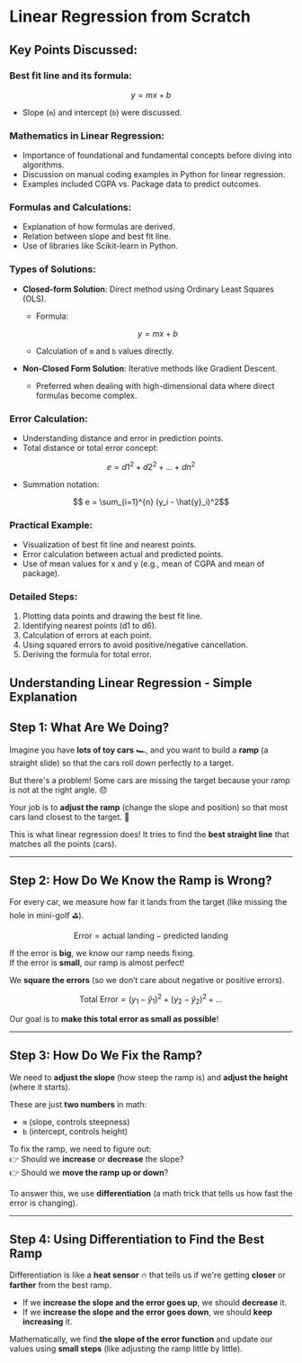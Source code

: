 # Linear Regression from Scratch

## Key Points Discussed:

### Best fit line and its formula: 
```math
  y = mx + b
```
- Slope (`m`) and intercept (`b`) were discussed.

### **Mathematics in Linear Regression**:
- Importance of foundational and fundamental concepts before diving into algorithms.
- Discussion on manual coding examples in Python for linear regression.
- Examples included CGPA vs. Package data to predict outcomes.

### **Formulas and Calculations**:
- Explanation of how formulas are derived.
- Relation between slope and best fit line.
- Use of libraries like Scikit-learn in Python.

### **Types of Solutions**:
- **Closed-form Solution**: Direct method using Ordinary Least Squares (OLS).
  - Formula: 
  ```math
  y = mx + b
  ```
  - Calculation of `m` and `b` values directly.

- **Non-Closed Form Solution**: Iterative methods like Gradient Descent.
  - Preferred when dealing with high-dimensional data where direct formulas become complex.

### **Error Calculation**:
- Understanding distance and error in prediction points.
- Total distance or total error concept:

```math
  e = d1^2 + d2^2 + ... + dn^2
```

- Summation notation:

```math
  e = \sum_{i=1}^{n} (y_i - \hat{y}_i)^2
```

### **Practical Example**:
- Visualization of best fit line and nearest points.
- Error calculation between actual and predicted points.
- Use of mean values for x and y (e.g., mean of CGPA and mean of package).

### **Detailed Steps**:
1. Plotting data points and drawing the best fit line.
2. Identifying nearest points (d1 to d6).
3. Calculation of errors at each point.
4. Using squared errors to avoid positive/negative cancellation.
5. Deriving the formula for total error.

## **Understanding Linear Regression - Simple Explanation**

## **Step 1: What Are We Doing?**
Imagine you have **lots of toy cars** 🏎️, and you want to build a **ramp** (a straight slide) so that the cars roll down perfectly to a target.

But there's a problem! Some cars are missing the target because your ramp is not at the right angle. 😞

Your job is to **adjust the ramp** (change the slope and position) so that most cars land closest to the target. 🎯

This is what linear regression does! It tries to find the **best straight line** that matches all the points (cars).

---

## **Step 2: How Do We Know the Ramp is Wrong?**
For every car, we measure how far it lands from the target (like missing the hole in mini-golf ⛳).

```math
  \text{Error} = \text{actual landing} - \text{predicted landing}
```

If the error is **big**, we know our ramp needs fixing.  
If the error is **small**, our ramp is almost perfect!

We **square the errors** (so we don’t care about negative or positive errors).

```math
  \text{Total Error} = (y_1 - \hat{y}_1)^2 + (y_2 - \hat{y}_2)^2 + ...
```

Our goal is to **make this total error as small as possible**!

---

## **Step 3: How Do We Fix the Ramp?**
We need to **adjust the slope** (how steep the ramp is) and **adjust the height** (where it starts).

These are just **two numbers** in math:
- `m` (slope, controls steepness)
- `b` (intercept, controls height)

To fix the ramp, we need to figure out:  
👉 Should we **increase** or **decrease** the slope?  
👉 Should we **move the ramp up or down**?

To answer this, we use **differentiation** (a math trick that tells us how fast the error is changing).

---

## **Step 4: Using Differentiation to Find the Best Ramp**
Differentiation is like a **heat sensor** 🔥 that tells us if we're getting **closer** or **farther** from the best ramp.

- If we **increase the slope and the error goes up**, we should **decrease** it.
- If we **increase the slope and the error goes down**, we should **keep increasing** it.

Mathematically, we find **the slope of the error function** and update our values using **small steps** (like adjusting the ramp little by little).
